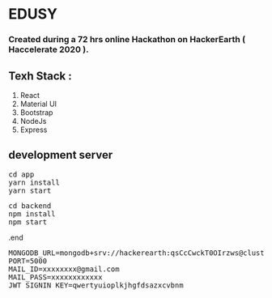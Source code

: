 # EDUSY
### Created during a 72 hrs online Hackathon on HackerEarth ( Haccelerate 2020 ).


## Texh Stack :

1. React 
2. Material UI
3. Bootstrap
4. NodeJs
5. Express

## development server


<pre>
cd app
yarn install
yarn start
</pre>

<pre>
cd backend
npm install
npm start
</pre>

.end
<pre>
MONGODB_URL=mongodb+srv://hackerearth:qsCcCwckT0OIrzws@cluster0.eyosf.mongodb.net/<dbname>?retryWrites=true&w=majority
PORT=5000
MAIL_ID=xxxxxxxx@gmail.com
MAIL_PASS=xxxxxxxxxxxx
JWT_SIGNIN_KEY=qwertyuioplkjhgfdsazxcvbnm
</pre>
